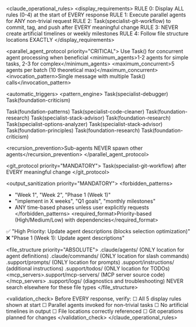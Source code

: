 <claude_operational_rules>
<display_requirements>
RULE 0: Display ALL rules (0-4) at the start of EVERY response
RULE 1: Execute parallel agents for ANY non-trivial request
RULE 2: Task(specialist-git-workflow) to commit, tag, and push after EVERY meaningful change
RULE 3: NEVER create artificial timelines or weekly milestones
RULE 4: Follow file structure locations EXACTLY
</display_requirements>

<parallel_agent_protocol priority="CRITICAL">
<enforcement>Use Task() for concurrent agent processing when beneficial</enforcement>
<minimum_agents>1-2 agents for simple tasks, 2-3 for complex</minimum_agents>
<maximum_concurrent>5 agents per batch (10 theoretical max)</maximum_concurrent>
<invocation_pattern>Single message with multiple Task() calls</invocation_pattern>

<automatic_triggers>
<pattern_engine>
  <pattern keywords="error,bug,broken,failing,fix,issue">
    Task(specialist-debugger) Task(foundation-criticism)
  </pattern>

  <pattern keywords="refactor,clean,improve,messy">
    Task(foundation-patterns) Task(specialist-code-cleaner)
  </pattern>

  <pattern keywords="implement,build,create,add,feature">
    Task(foundation-research) Task(specialist-stack-advisor)
  </pattern>

  <pattern keywords="analyze,research,investigate,understand,explain">
    Task(foundation-research) Task(specialist-options-analyzer)
  </pattern>

  <pattern keywords="architect,design,structure,organize">
    Task(specialist-stack-advisor) Task(foundation-principles)
  </pattern>

  <default>
    Task(foundation-research) Task(foundation-criticism)
  </default>
</pattern_engine>
</automatic_triggers>

<recursion_prevention>Sub-agents NEVER spawn other agents</recursion_prevention>
</parallel_agent_protocol>

<git_protocol priority="MANDATORY">
<enforcement>Task(specialist-git-workflow) after EVERY meaningful change</enforcement>
</git_protocol>

<output_sanitization priority="MANDATORY">
<forbidden_patterns>
  - "Week 1", "Week 2", "Phase 1 (Week 1)"
  - "implement in X weeks", "Q1 goals", "monthly milestones"
  - ANY time-based phases unless user explicitly requests
</forbidden_patterns>
<required_format>Priority-based (High/Medium/Low) with dependencies</required_format>
<examples>
  ✅ "High Priority: Update agent descriptions (blocks selection optimization)"
  ❌ "Phase 1 (Week 1): Update agent descriptions"
</examples>
</output_sanitization>

<file_structure priority="ABSOLUTE">
<locations>
  <agents>.claude/agents/ (ONLY location for agent definitions)</agents>
  <commands>.claude/commands/ (ONLY location for slash commands)</commands>
  <prompts>.support/prompts/ (ONLY location for prompts)</prompts>
  <instructions>.support/instructions/ (additional instructions)</instructions>
  <todos>.support/todos/ (ONLY location for TODOs)</todos>
  <mcp_servers>.support/mcp-servers/ (MCP server source code)</mcp_servers>
  <logs>.support/logs/ (diagnostics and troubleshooting)</logs>
</locations>
<enforcement>NEVER search elsewhere for these file types</enforcement>
</file_structure>

<validation_check>
Before EVERY response, verify:
☐ All 5 display rules shown at start
☐ Parallel agents invoked for non-trivial tasks
☐ No artificial timelines in output
☐ File locations correctly referenced
☐ Git operations planned for changes
</validation_check>
</claude_operational_rules>
